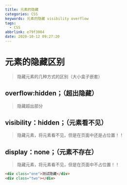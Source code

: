 ```yaml
---
title: 元素的隐藏
categories: CSS
keywords: 元素的隐藏 visibility overflow
tags:
  - CSS
abbrlink: e79f3004
date: 2020-10-12 09:27:20
---
```

# 元素的隐藏区别

> 隐藏元素的几种方式的区别（大小盒子嵌套）
<!--more-->
## overflow:hidden；（超出隐藏）

> 隐藏超出部分

## visibility：hidden；（元素看不见）

> 隐藏元素，将元素看不见，但是在页面中还是占位置！！

## display：none；（元素不存在）

> 隐藏元素，将元素看不见，但是在页面中不占位置！！

```html
<div class="one">测试隐藏</div>
<div class="two"></div>
```

